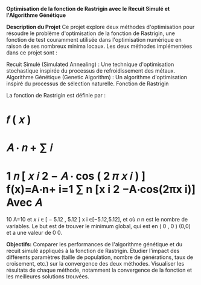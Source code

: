 **Optimisation de la fonction de Rastrigin avec le Recuit Simulé et l'Algorithme Génétique**

**Description du Projet**
Ce projet explore deux méthodes d'optimisation pour résoudre le problème d'optimisation de la fonction de Rastrigin, une fonction de test couramment utilisée dans l'optimisation numérique en raison de ses nombreux minima locaux. Les deux méthodes implémentées dans ce projet sont :

Recuit Simulé (Simulated Annealing) : Une technique d'optimisation stochastique inspirée du processus de refroidissement des métaux.
Algorithme Génétique (Genetic Algorithm) : Un algorithme d'optimisation inspiré du processus de sélection naturelle.
Fonction de Rastrigin

La fonction de Rastrigin est définie par :

𝑓
(
𝑥
)
=
𝐴
⋅
𝑛
+
∑
𝑖
=
1
𝑛
[
𝑥
𝑖
2
−
𝐴
⋅
cos⁡
(
2
𝜋
𝑥
𝑖
)
]
f(x)=A⋅n+ 
i=1
∑
n
 [x 
i
2
 −A⋅cos(2πx 
i​
 )]
Avec 
𝐴
=
10
A=10 et 
𝑥
𝑖
∈
[
−
5.12
,
5.12
]
x 
i
 ∈[−5.12,5.12], et où 
𝑛
n est le nombre de variables. Le but est de trouver le minimum global, qui est en 
(
0
,
0
)
(0,0) et a une valeur de 
0
0.

**Objectifs:**
Comparer les performances de l'algorithme génétique et du recuit simulé appliqués à la fonction de Rastrigin.
Étudier l'impact des différents paramètres (taille de population, nombre de générations, taux de croisement, etc.) sur la convergence des deux méthodes.
Visualiser les résultats de chaque méthode, notamment la convergence de la fonction et les meilleures solutions trouvées.
